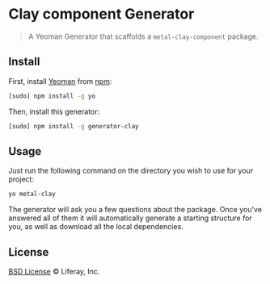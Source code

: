 # Clay component Generator

> A Yeoman Generator that scaffolds a `metal-clay-component` package.

## Install

First, install [Yeoman](http://yeoman.io/) from [npm](https://www.npmjs.org/):

```sh
[sudo] npm install -g yo
```

Then, install this generator:

```sh
[sudo] npm install -g generator-clay
```

## Usage

Just run the following command on the directory you wish to use for your project:

```sh
yo metal-clay
```

The generator will ask you a few questions about the package. Once you've answered all of them it will automatically generate a starting structure for you, as well as download all the local dependencies.

## License

[BSD License](http://opensource.org/licenses/BSD-2-Clause) © Liferay, Inc.
